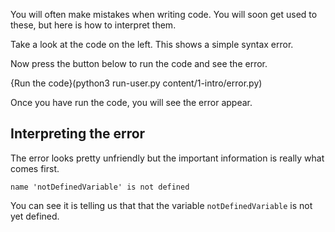 You will often make mistakes when writing code. You will soon get used to these, but here is how to interpret them.

Take a look at the code on the left. This shows a simple syntax error. 

Now press the button below to run the code and see the error.

{Run the code}(python3 run-user.py content/1-intro/error.py)

Once you have run the code, you will see the error appear.

## Interpreting the error
The error looks pretty unfriendly but the important information is really what comes first.

```
name 'notDefinedVariable' is not defined
```

You can see it is telling us that that the variable `notDefinedVariable` is not yet defined.
